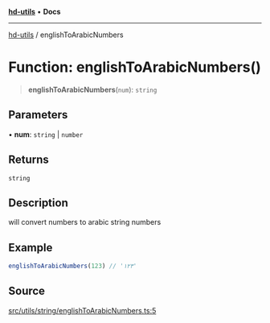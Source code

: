 [**hd-utils**](../README.md) • **Docs**

***

[hd-utils](../globals.md) / englishToArabicNumbers

# Function: englishToArabicNumbers()

> **englishToArabicNumbers**(`num`): `string`

## Parameters

• **num**: `string` \| `number`

## Returns

`string`

## Description

will convert numbers to arabic string numbers

## Example

```ts
englishToArabicNumbers(123) // '١٢٣'
```

## Source

[src/utils/string/englishToArabicNumbers.ts:5](https://github.com/AhmadHddad/h-utils/blob/8e9e542f98b1a43a336ce585dc8666b21b0e894d/src/utils/string/englishToArabicNumbers.ts#L5)
